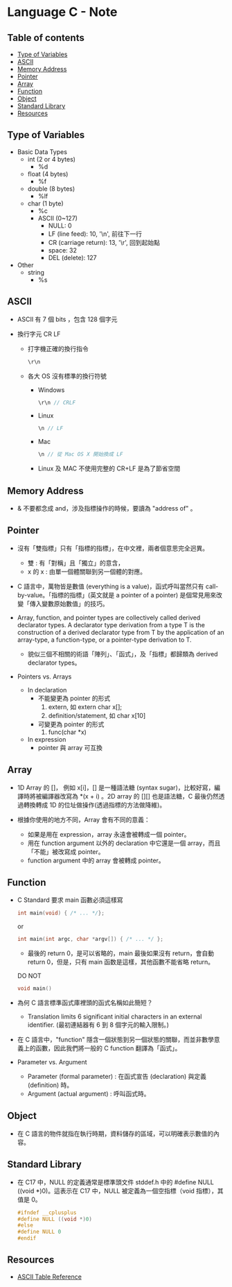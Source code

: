 <!-- omit in toc -->
# Language C - Note

<!-- omit in toc -->
## Table of contents

- [Type of Variables](#type-of-variables)
- [ASCII](#ascii)
- [Memory Address](#memory-address)
- [Pointer](#pointer)
- [Array](#array)
- [Function](#function)
- [Object](#object)
- [Standard Library](#standard-library)
- [Resources](#resources)

## Type of Variables

- Basic Data Types
  - int (2 or 4 bytes)
    - %d
  - float (4 bytes)
    - %f
  - double (8 bytes)
    - %lf
  - char (1 byte)
    - %c
    - ASCII (0~127)
      - NULL: 0
      - LF (line feed): 10, '\n', 前往下一行
      - CR (carriage return): 13, '\r', 回到起始點
      - space: 32
      - DEL (delete): 127
- Other
  - string
    - %s

## ASCII

- ASCII 有 7 個 bits ，包含 128 個字元
- 換行字元 CR LF

  - 打字機正確的換行指令

    ```c
    \r\n
    ```

  - 各大 OS 沒有標準的換行符號

    - Windows

      ```c
      \r\n // CRLF
      ```

    - Linux

      ```c
      \n // LF
      ```

    - Mac

      ```c
      \n // 從 Mac OS X 開始換成 LF
      ```

    - Linux 及 MAC 不使用完整的 CR+LF 是為了節省空間

## Memory Address

- & 不要都念成 and，涉及指標操作的時候，要讀為 "address of" 。

## Pointer

- 沒有「雙指標」只有「指標的指標」，在中文裡，兩者個意思完全迥異。

  - 雙 : 有「對稱」且「獨立」的意含，
  - x 的 x : 由單一個體關聯到另一個體的對應。

- C 語言中，萬物皆是數值 (everything is a value)，函式呼叫當然只有 call-by-value。「指標的指標」(英文就是 a pointer of a pointer) 是個常見用來改變「傳入變數原始數值」的技巧。

- Array, function, and pointer types are collectively called derived declarator types. A declarator type derivation from a type T is the construction of a derived declarator type from T by the application of an array-type, a function-type, or a pointer-type derivation to T.

  - 貌似三個不相關的術語「陣列」、「函式」，及「指標」都歸類為 derived declarator types。

- Pointers vs. Arrays
  - In declaration
    - 不能變更為 pointer 的形式
      1. extern, 如 extern char x[];
      2. definition/statement, 如 char x[10]
    - 可變更為 pointer 的形式
      1. func(char \*x)
  - In expression
    - pointer 與 array 可互換

## Array

- 1D Array 的 []， 例如 x[i]，[] 是一種語法糖 (syntax sugar)，比較好寫，編譯時將被編譯器改寫為 \*(x + i) 。2D array 的 [][] 也是語法糖，C 最後仍然透過轉換轉成 1D 的位址做操作(透過指標的方法做降維)。

- 根據你使用的地方不同，Array 會有不同的意義：
  - 如果是用在 expression，array 永遠會被轉成一個 pointer。
  - 用在 function argument 以外的 declaration 中它還是一個 array，而且「不能」被改寫成 pointer。
  - function argument 中的 array 會被轉成 pointer。

## Function

- C Standard 要求 main 函數必須這樣寫

  ```c
  int main(void) { /* ... */};
  ```

  or

  ```c
  int main(int argc, char *argv[]) { /* ... */ };
  ```

  - 最後的 return 0，是可以省略的，main 最後如果沒有 return，會自動 return 0，但是，只有 main 函数是這樣，其他函數不能省略 return。

  DO NOT

  ```c
  void main()
  ```

- 為何 C 語言標準函式庫裡頭的函式名稱如此簡短？

  - Translation limits 6 significant initial characters in an external identifier. (最初連結器有 6 到 8 個字元的輸入限制。)

- 在 C 語言中，"function" 隱含一個狀態到另一個狀態的關聯，而並非數學意義上的函數，因此我們將一般的 C function 翻譯為「函式」。

- Parameter vs. Argument
  - Parameter (formal parameter) : 在函式宣告 (declaration) 與定義 (definition) 時。
  - Argument (actual argument) : 呼叫函式時。

## Object

- 在 C 語言的物件就指在執行時期，資料儲存的區域，可以明確表示數值的內容。

## Standard Library

- 在 C17 中，NULL 的定義通常是標準頭文件 stddef.h 中的 #define NULL ((void \*)0)。這表示在 C17 中，NULL 被定義為一個空指標（void 指標），其值是 0。

  ```c
  #ifndef __cplusplus
  #define NULL ((void *)0)
  #else
  #define NULL 0
  #endif
  ```

## Resources

- [ASCII Table Reference](https://www.w3schools.com/charsets/ref_html_ascii.asp)
